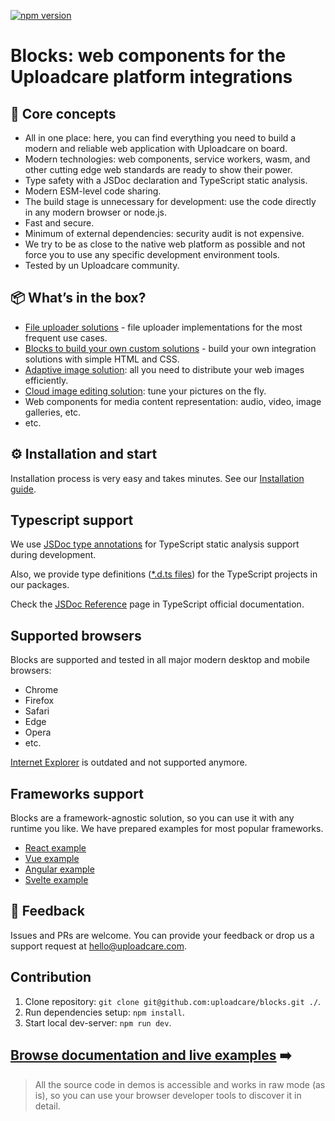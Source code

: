 [![npm version](https://badge.fury.io/js/@uploadcare%2Fblocks.svg)](https://www.npmjs.com/package/@uploadcare/blocks)

# Blocks: web components for the Uploadcare platform integrations

## 💎 Core concepts

- All in one place: here, you can find everything you need to build a modern and reliable web application with Uploadcare on board.
- Modern technologies: web components, service workers, wasm, and other cutting edge web standards are ready to show their power.
- Type safety with a JSDoc declaration and TypeScript static analysis.
- Modern ESM-level code sharing.
- The build stage is unnecessary for development: use the code directly in any modern browser or node.js.
- Fast and secure.
- Minimum of external dependencies: security audit is not expensive.
- We try to be as close to the native web platform as possible and not force you to use any specific development environment tools.
- Tested by un Uploadcare community.

## 📦 What’s in the box?

- [File uploader solutions](components/file-uploader/) - file uploader implementations for the most frequent use cases.
- [Blocks to build your own custom solutions](./blocks/) - build your own integration solutions with simple HTML and CSS.
- [Adaptive image solution](components/adaptive-image/): all you need to distribute your web images efficiently.
- [Cloud image editing solution](components/cloud-image-editor/): tune your pictures on the fly.
- Web components for media content representation: audio, video, image galleries, etc.
- etc.

## ⚙️ Installation and start

Installation process is very easy and takes minutes.
See our [Installation guide](/get-started/installation/).

## Typescript support

We use <a href="https://www.typescriptlang.org/docs/handbook/intro-to-js-ts.html" target="_blank">JSDoc type annotations</a> for TypeScript static analysis support during development.

Also, we provide type definitions (<a target="_blank" href="https://www.typescriptlang.org/docs/handbook/declaration-files/dts-from-js.html">\*.d.ts files</a>) for the TypeScript projects in our packages.

Check the <a target="_blank" href="https://www.typescriptlang.org/docs/handbook/jsdoc-supported-types.html">JSDoc Reference</a> page in TypeScript official documentation.

## Supported browsers

Blocks are supported and tested in all major modern desktop and mobile browsers:

- Chrome
- Firefox
- Safari
- Edge
- Opera
- etc.

<a target="_blank" href="https://uploadcare.com/blog/uploadcare-stops-internet-explorer-support/">Internet Explorer</a> is outdated and not supported anymore.

## Frameworks support

Blocks are a framework-agnostic solution, so you can use it with any runtime you like. We have prepared examples for most popular frameworks.
<br/>

- <a href="https://github.com/uploadcare/uc-blocks-examples/tree/main/examples/react-uploader" target="_blank">React example</a>
- <a href="https://github.com/uploadcare/uc-blocks-examples/tree/main/examples/vue-uploader" target="_blank">Vue example</a>
- <a href="https://github.com/uploadcare/uc-blocks-examples/tree/main/examples/angular-uploader" target="_blank">Angular example</a>
- <a href="https://github.com/uploadcare/uc-blocks-examples/tree/main/examples/svelte-uploader" target="_blank">Svelte example</a>

## 🚀 Feedback

Issues and PRs are welcome. You can provide your feedback or drop us a support request at hello@uploadcare.com.

## Contribution

1. Clone repository: `git clone git@github.com:uploadcare/blocks.git ./`.
2. Run dependencies setup: `npm install`.
3. Start local dev-server: `npm run dev`.

## [Browse documentation and live examples](https://uploadcare.github.io/blocks/get-started/installation/) ➡️

> All the source code in demos is accessible and works in raw mode (as is), so you can use your browser developer tools to discover it in detail.
